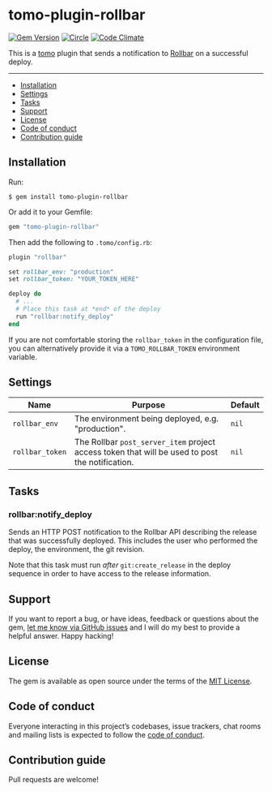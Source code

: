 # tomo-plugin-rollbar

[![Gem Version](https://badge.fury.io/rb/tomo-plugin-rollbar.svg)](https://rubygems.org/gems/tomo-plugin-rollbar)
[![Circle](https://circleci.com/gh/mattbrictson/tomo-plugin-rollbar/tree/main.svg?style=shield)](https://app.circleci.com/pipelines/github/mattbrictson/tomo-plugin-rollbar?branch=main)
[![Code Climate](https://codeclimate.com/github/mattbrictson/tomo-plugin-rollbar/badges/gpa.svg)](https://codeclimate.com/github/mattbrictson/tomo-plugin-rollbar)

This is a [tomo](https://github.com/mattbrictson/tomo) plugin that sends a notification to [Rollbar](https://rollbar.com) on a successful deploy.

---

- [Installation](#installation)
- [Settings](#settings)
- [Tasks](#tasks)
- [Support](#support)
- [License](#license)
- [Code of conduct](#code-of-conduct)
- [Contribution guide](#contribution-guide)


## Installation

Run:

```
$ gem install tomo-plugin-rollbar
```

Or add it to your Gemfile:

```ruby
gem "tomo-plugin-rollbar"
```

Then add the following to `.tomo/config.rb`:

```ruby
plugin "rollbar"

set rollbar_env: "production"
set rollbar_token: "YOUR_TOKEN_HERE"

deploy do
  # ...
  # Place this task at *end* of the deploy
  run "rollbar:notify_deploy"
end
```

If you are not comfortable storing the `rollbar_token` in the configuration file, you can alternatively provide it via a `TOMO_ROLLBAR_TOKEN` environment variable.

## Settings

| Name            | Purpose                                                                                         | Default |
| --------------- | ----------------------------------------------------------------------------------------------- | ------- |
| `rollbar_env`   | The environment being deployed, e.g. "production".                                              | `nil`   |
| `rollbar_token` | The Rollbar `post_server_item` project access token that will be used to post the notification. | `nil`   |

## Tasks

### rollbar:notify_deploy

Sends an HTTP POST notification to the Rollbar API describing the release that was successfully deployed. This includes the user who performed the deploy, the environment, the git revision.

Note that this task must run _after_ `git:create_release` in the deploy sequence in order to have access to the release information.

## Support

If you want to report a bug, or have ideas, feedback or questions about the gem, [let me know via GitHub issues](https://github.com/mattbrictson/tomo-plugin-rollbar/issues/new) and I will do my best to provide a helpful answer. Happy hacking!

## License

The gem is available as open source under the terms of the [MIT License](LICENSE.txt).

## Code of conduct

Everyone interacting in this project’s codebases, issue trackers, chat rooms and mailing lists is expected to follow the [code of conduct](CODE_OF_CONDUCT.md).

## Contribution guide

Pull requests are welcome!
